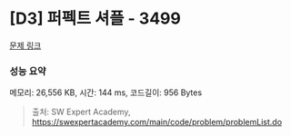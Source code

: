 # [D3] 퍼펙트 셔플 - 3499 

[문제 링크](https://swexpertacademy.com/main/code/problem/problemDetail.do?contestProbId=AWGsRbk6AQIDFAVW) 

### 성능 요약

메모리: 26,556 KB, 시간: 144 ms, 코드길이: 956 Bytes



> 출처: SW Expert Academy, https://swexpertacademy.com/main/code/problem/problemList.do